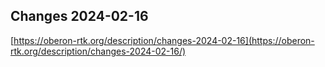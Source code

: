 ## Changes 2024-02-16

[https://oberon-rtk.org/description/changes-2024-02-16](https://oberon-rtk.org/description/changes-2024-02-16/)
